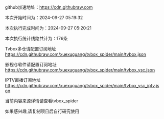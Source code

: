 
    
github加速地址：https://cdn.githubraw.com
    
本次开始时间为：2024-09-27 05:19:32

本次执行完成时间为：2024-09-27 05:20:21

本次执行统计线路共计为：176条

Tvbox多仓请配置订阅地址 https://cdn.githubraw.com/xuexuguang/tvbox_spider/main/tvbox.json

影视仓软件请配置订阅地址 https://cdn.githubraw.com/xuexuguang/tvbox_spider/main/tvbox_ysc.json

IPTV直播订阅地址 https://cdn.githubraw.com/xuexuguang/tvbox_spider/main/tvbox_ysc_iptv.json

当前内容来源详情请查看tvbox_spider

如果感兴趣,请复制项目后自行研究使用
